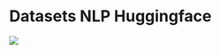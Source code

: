 # Datasets NLP Huggingface
<img src="https://user-images.githubusercontent.com/72058182/228013321-2bb48cac-0046-4e48-9167-d6f47c8ab8a2.png">
